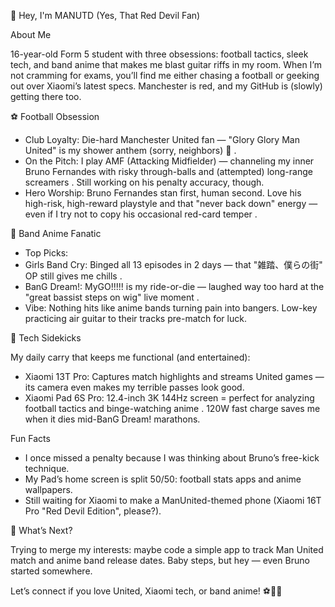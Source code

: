 👋 Hey, I'm MANUTD (Yes, That Red Devil Fan)
 
About Me
 
16-year-old Form 5 student with three obsessions: football tactics, sleek tech, and band anime that makes me blast guitar riffs in my room. When I’m not cramming for exams, you’ll find me either chasing a football or geeking out over Xiaomi’s latest specs. Manchester is red, and my GitHub is (slowly) getting there too.
 
⚽ Football Obsession
 
- Club Loyalty: Die-hard Manchester United fan — "Glory Glory Man United" is my shower anthem (sorry, neighbors) 🔴 .
- On the Pitch: I play AMF (Attacking Midfielder) — channeling my inner Bruno Fernandes with risky through-balls and (attempted) long-range screamers . Still working on his penalty accuracy, though.
- Hero Worship: Bruno Fernandes stan first, human second. Love his high-risk, high-reward playstyle and that "never back down" energy — even if I try not to copy his occasional red-card temper  .
 
🎸 Band Anime Fanatic
 
- Top Picks:
- Girls Band Cry: Binged all 13 episodes in 2 days — that "雑踏、僕らの街" OP still gives me chills .
- BanG Dream!: MyGO!!!!! is my ride-or-die — laughed way too hard at the "great bassist steps on wig" live moment .
- Vibe: Nothing hits like anime bands turning pain into bangers. Low-key practicing air guitar to their tracks pre-match for luck.
 
📱 Tech Sidekicks
 
My daily carry that keeps me functional (and entertained):
 
- Xiaomi 13T Pro: Captures match highlights and streams United games — its camera even makes my terrible passes look good.
- Xiaomi Pad 6S Pro: 12.4-inch 3K 144Hz screen = perfect for analyzing football tactics and binge-watching anime  . 120W fast charge saves me when it dies mid-BanG Dream! marathons.
 
Fun Facts
 
- I once missed a penalty because I was thinking about Bruno’s free-kick technique.
- My Pad’s home screen is split 50/50: football stats apps and anime wallpapers.
- Still waiting for Xiaomi to make a ManUnited-themed phone (Xiaomi 16T Pro "Red Devil Edition", please?).
 
🔭 What’s Next?
 
Trying to merge my interests: maybe code a simple app to track Man United match and anime band release dates. Baby steps, but hey — even Bruno started somewhere.
 
Let’s connect if you love United, Xiaomi tech, or band anime! ⚽📱🎶
